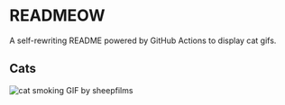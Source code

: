 # READMEOW

A self-rewriting README powered by GitHub Actions to display cat gifs.

## Cats

![cat smoking GIF by sheepfilms](https://media4.giphy.com/media/l0ExdMHUDKteztyfe/200.gif?cid=9acd02dayuw5qs3tb12wikz965mxenr9ltpttpkbqr9k0j9x&ep=v1_gifs_search&rid=200.gif&ct=g)
